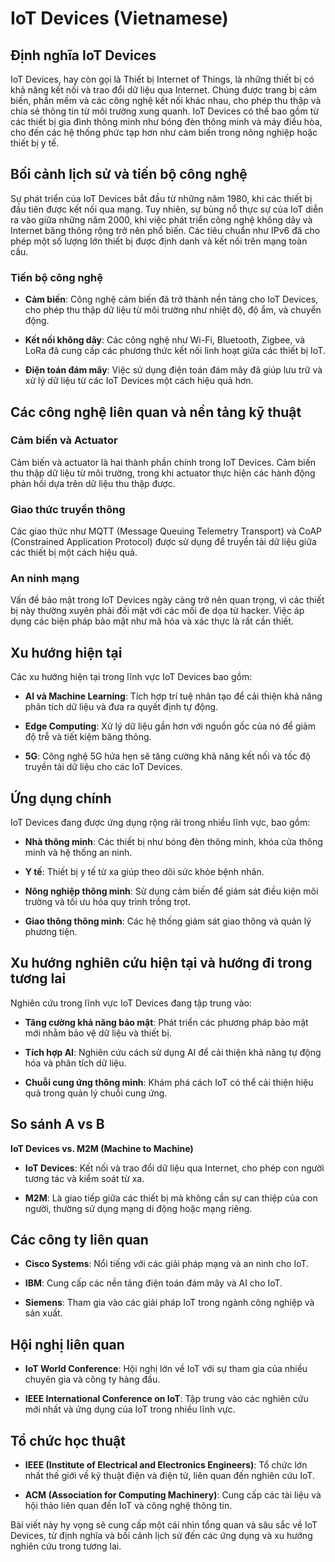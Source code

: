 # IoT Devices (Vietnamese)

## Định nghĩa IoT Devices

IoT Devices, hay còn gọi là Thiết bị Internet of Things, là những thiết bị có khả năng kết nối và trao đổi dữ liệu qua Internet. Chúng được trang bị cảm biến, phần mềm và các công nghệ kết nối khác nhau, cho phép thu thập và chia sẻ thông tin từ môi trường xung quanh. IoT Devices có thể bao gồm từ các thiết bị gia đình thông minh như bóng đèn thông minh và máy điều hòa, cho đến các hệ thống phức tạp hơn như cảm biến trong nông nghiệp hoặc thiết bị y tế.

## Bối cảnh lịch sử và tiến bộ công nghệ

Sự phát triển của IoT Devices bắt đầu từ những năm 1980, khi các thiết bị đầu tiên được kết nối qua mạng. Tuy nhiên, sự bùng nổ thực sự của IoT diễn ra vào giữa những năm 2000, khi việc phát triển công nghệ không dây và Internet băng thông rộng trở nên phổ biến. Các tiêu chuẩn như IPv6 đã cho phép một số lượng lớn thiết bị được định danh và kết nối trên mạng toàn cầu.

### Tiến bộ công nghệ

- **Cảm biến**: Công nghệ cảm biến đã trở thành nền tảng cho IoT Devices, cho phép thu thập dữ liệu từ môi trường như nhiệt độ, độ ẩm, và chuyển động.
  
- **Kết nối không dây**: Các công nghệ như Wi-Fi, Bluetooth, Zigbee, và LoRa đã cung cấp các phương thức kết nối linh hoạt giữa các thiết bị IoT.

- **Điện toán đám mây**: Việc sử dụng điện toán đám mây đã giúp lưu trữ và xử lý dữ liệu từ các IoT Devices một cách hiệu quả hơn.

## Các công nghệ liên quan và nền tảng kỹ thuật

### Cảm biến và Actuator

Cảm biến và actuator là hai thành phần chính trong IoT Devices. Cảm biến thu thập dữ liệu từ môi trường, trong khi actuator thực hiện các hành động phản hồi dựa trên dữ liệu thu thập được.

### Giao thức truyền thông

Các giao thức như MQTT (Message Queuing Telemetry Transport) và CoAP (Constrained Application Protocol) được sử dụng để truyền tải dữ liệu giữa các thiết bị một cách hiệu quả.

### An ninh mạng

Vấn đề bảo mật trong IoT Devices ngày càng trở nên quan trọng, vì các thiết bị này thường xuyên phải đối mặt với các mối đe dọa từ hacker. Việc áp dụng các biện pháp bảo mật như mã hóa và xác thực là rất cần thiết.

## Xu hướng hiện tại

Các xu hướng hiện tại trong lĩnh vực IoT Devices bao gồm:

- **AI và Machine Learning**: Tích hợp trí tuệ nhân tạo để cải thiện khả năng phân tích dữ liệu và đưa ra quyết định tự động.
  
- **Edge Computing**: Xử lý dữ liệu gần hơn với nguồn gốc của nó để giảm độ trễ và tiết kiệm băng thông.

- **5G**: Công nghệ 5G hứa hẹn sẽ tăng cường khả năng kết nối và tốc độ truyền tải dữ liệu cho các IoT Devices.

## Ứng dụng chính

IoT Devices đang được ứng dụng rộng rãi trong nhiều lĩnh vực, bao gồm:

- **Nhà thông minh**: Các thiết bị như bóng đèn thông minh, khóa cửa thông minh và hệ thống an ninh.
  
- **Y tế**: Thiết bị y tế từ xa giúp theo dõi sức khỏe bệnh nhân.

- **Nông nghiệp thông minh**: Sử dụng cảm biến để giám sát điều kiện môi trường và tối ưu hóa quy trình trồng trọt.

- **Giao thông thông minh**: Các hệ thống giám sát giao thông và quản lý phương tiện.

## Xu hướng nghiên cứu hiện tại và hướng đi trong tương lai

Nghiên cứu trong lĩnh vực IoT Devices đang tập trung vào:

- **Tăng cường khả năng bảo mật**: Phát triển các phương pháp bảo mật mới nhằm bảo vệ dữ liệu và thiết bị.

- **Tích hợp AI**: Nghiên cứu cách sử dụng AI để cải thiện khả năng tự động hóa và phân tích dữ liệu.

- **Chuỗi cung ứng thông minh**: Khám phá cách IoT có thể cải thiện hiệu quả trong quản lý chuỗi cung ứng.

## So sánh A vs B

**IoT Devices vs. M2M (Machine to Machine)**

- **IoT Devices**: Kết nối và trao đổi dữ liệu qua Internet, cho phép con người tương tác và kiểm soát từ xa.

- **M2M**: Là giao tiếp giữa các thiết bị mà không cần sự can thiệp của con người, thường sử dụng mạng di động hoặc mạng riêng.

## Các công ty liên quan

- **Cisco Systems**: Nổi tiếng với các giải pháp mạng và an ninh cho IoT.
  
- **IBM**: Cung cấp các nền tảng điện toán đám mây và AI cho IoT.

- **Siemens**: Tham gia vào các giải pháp IoT trong ngành công nghiệp và sản xuất.

## Hội nghị liên quan

- **IoT World Conference**: Hội nghị lớn về IoT với sự tham gia của nhiều chuyên gia và công ty hàng đầu.
  
- **IEEE International Conference on IoT**: Tập trung vào các nghiên cứu mới nhất và ứng dụng của IoT trong nhiều lĩnh vực.

## Tổ chức học thuật

- **IEEE (Institute of Electrical and Electronics Engineers)**: Tổ chức lớn nhất thế giới về kỹ thuật điện và điện tử, liên quan đến nghiên cứu IoT.

- **ACM (Association for Computing Machinery)**: Cung cấp các tài liệu và hội thảo liên quan đến IoT và công nghệ thông tin.

Bài viết này hy vọng sẽ cung cấp một cái nhìn tổng quan và sâu sắc về IoT Devices, từ định nghĩa và bối cảnh lịch sử đến các ứng dụng và xu hướng nghiên cứu trong tương lai.